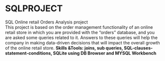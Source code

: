 # SQLPROJECT
SQL Online retail Orders Analysis project   
This project is based on the order management functionality of an online retail store in which you are provided with the “orders” database, and you are asked some queries related to it. Answers to these queries will help the company in making data-driven decisions that will impact the overall growth of the online retail store.
<B>
Skills &Tools: joins, sub queries, SQL-clauses-statement-conditions, SQLite using DB Browser and MYSQL Workbench 
